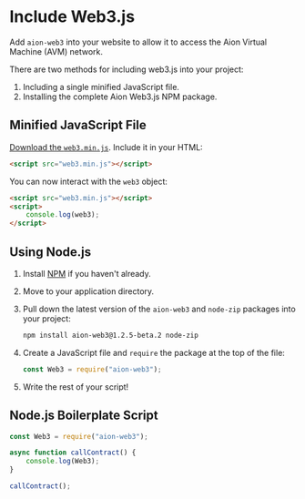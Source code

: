 # Include Web3.js

Add `aion-web3` into your website to allow it to access the Aion Virtual Machine (AVM) network.

There are two methods for including web3.js into your project:

1. Including a single minified JavaScript file.
2. Installing the complete Aion Web3.js NPM package.

## Minified JavaScript File

[Download the `web3.min.js`](avm.aion.network/web3.min.js). Include it in your HTML:

```html
<script src="web3.min.js"></script>
```

You can now interact with the `web3` object:

```html
<script src="web3.min.js"></script>
<script>
    console.log(web3);
</script>
```

## Using Node.js

1. Install [NPM](https://www.npmjs.com/) if you haven't already.
2. Move to your application directory.
3. Pull down the latest version of the `aion-web3` and `node-zip` packages into your project:

    ```bash
    npm install aion-web3@1.2.5-beta.2 node-zip
    ```

4. Create a JavaScript file and `require` the package at the top of the file:

    ```javascript
    const Web3 = require("aion-web3");
    ```

5. Write the rest of your script!

## Node.js Boilerplate Script

```javascript
const Web3 = require("aion-web3");

async function callContract() {
    console.log(Web3);
}

callContract();
```